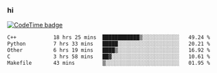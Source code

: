 ### hi  


<!--
**passer12/passer12** is a ✨ _special_ ✨ repository because its `README.md` (this file) appears on your GitHub profile.

Here are some ideas to get you started:

- 🔭 I’m currently working on ...
- 🌱 I’m currently learning ...
- 👯 I’m looking to collaborate on ...
- 🤔 I’m looking for help with ...
- 💬 Ask me about ...
- 📫 How to reach me: ...
- 😄 Pronouns: ...
- ⚡ Fun fact: ...
-->
<!--[![Top Langs](https://github-readme-stats.vercel.app/api/top-langs/?username=passer12&show_icons=true&theme=radical&count_private=true)](https://github.com/anuraghazra/github-readme-stats)-->
<!--[![Anurag's GitHub stats](https://github-readme-stats.vercel.app/api?username=passer12&show_icons=true&theme=radical&count_private=true)](https://github.com/anuraghazra/github-readme-stats)-->


[![CodeTime badge](https://img.shields.io/endpoint?style=social&url=https%3A%2F%2Fapi.codetime.dev%2Fshield%3Fid%3D20950%26project%3D%26in%3D0)](https://codetime.dev)

<!--START_SECTION:waka-->

```txt
C++            18 hrs 25 mins  ████████████▒░░░░░░░░░░░░   49.24 %
Python         7 hrs 33 mins   █████░░░░░░░░░░░░░░░░░░░░   20.21 %
Other          6 hrs 19 mins   ████▒░░░░░░░░░░░░░░░░░░░░   16.92 %
C              3 hrs 58 mins   ██▓░░░░░░░░░░░░░░░░░░░░░░   10.61 %
Makefile       43 mins         ▒░░░░░░░░░░░░░░░░░░░░░░░░   01.95 %
```

<!--END_SECTION:waka-->

